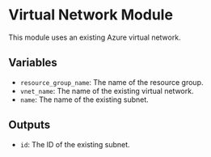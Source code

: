 # Virtual Network Module

This module uses an existing Azure virtual network.

## Variables

- `resource_group_name`: The name of the resource group.
- `vnet_name`: The name of the existing virtual network.
- `name`: The name of the existing subnet.

## Outputs

- `id`: The ID of the existing subnet.